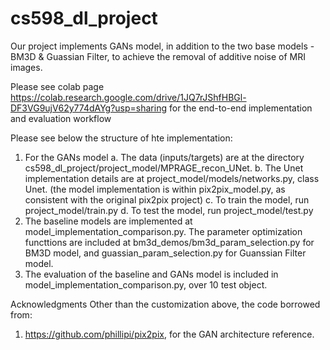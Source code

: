 # cs598_dl_project

Our project implements GANs model, in addition to the two base models - BM3D & Guassian Filter, to achieve the removal of additive noise of MRI images.

Please see colab page https://colab.research.google.com/drive/1JQ7rJShfHBGl-DF3VG9ujV62y774dAYg?usp=sharing for the end-to-end implementation and evaluation workflow

Please see below the structure of hte implementation:
1. For the GANs model
    a. The data (inputs/targets) are at the directory cs598_dl_project/project_model/MPRAGE_recon_UNet.
    b. The Unet implementation details are at project_model/models/networks.py, class Unet. (the model implementation is within pix2pix_model.py, as consistent with the original pix2pix project)
    c. To train the model, run project_model/train.py
    d. To test the model, run project_model/test.py
2. The baseline models are implemented at model_implementation_comparison.py. The parameter optimization functtions are included at bm3d_demos/bm3d_param_selection.py for BM3D model, and guassian_param_selection.py for Guanssian Filter model.
3. The evaluation of the baseline and GANs model is included in model_implementation_comparison.py, over 10 test object.

Acknowledgments
Other than the customization above, the code borrowed from:
1. https://github.com/phillipi/pix2pix, for the GAN architecture reference.

